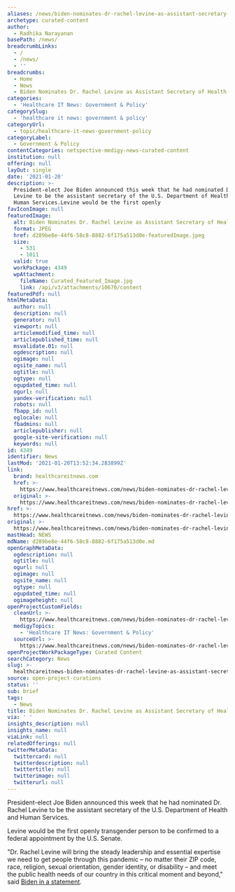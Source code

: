 ```yaml
---
aliases: /news/biden-nominates-dr-rachel-levine-as-assistant-secretary-of-health
archetype: curated-content
author:
  - Radhika Narayanan
basePath: /news/
breadcrumbLinks:
  - /
  - /news/
  - ''
breadcrumbs:
  - Home
  - News
  - Biden Nominates Dr. Rachel Levine as Assistant Secretary of Health
categories:
  - 'Healthcare IT News: Government & Policy'
categorySlug:
  - 'healthcare it news: government & policy'
categoryUrl:
  - topic/healthcare-it-news-government-policy
categoryLabel:
  - Government & Policy
contentCategories: netspective-medigy-news-curated-content
institution: null
offering: null
layOut: single
date: '2021-01-20'
description: >-
  President-elect Joe Biden announced this week that he had nominated Dr. Rachel
  Levine to be the assistant secretary of the U.S. Department of Health and
  Human Services.Levine would be the first openly
favIconImage: null
featuredImage:
  alt: Biden Nominates Dr. Rachel Levine as Assistant Secretary of Health
  format: JPEG
  href: d289be8e-44f6-58c8-8882-6f175a513d0e-featuredImage.jpeg
  size:
    - 531
    - 1011
  valid: true
  workPackage: 4349
  wpAttachment:
    fileName: Curated_Featured_Image.jpg
    link: /api/v3/attachments/10670/content
featuredPdf: null
htmlMetaData:
  author: null
  description: null
  generator: null
  viewport: null
  articlemodified_time: null
  articlepublished_time: null
  msvalidate.01: null
  ogdescription: null
  ogimage: null
  ogsite_name: null
  ogtitle: null
  ogtype: null
  ogupdated_time: null
  ogurl: null
  yandex-verification: null
  robots: null
  fbapp_id: null
  oglocale: null
  fbadmins: null
  articlepublisher: null
  google-site-verification: null
  keywords: null
id: 4349
identifier: News
lastMod: '2021-01-20T13:52:34.283899Z'
link:
  brand: healthcareitnews.com
  href: >-
    https://www.healthcareitnews.com/news/biden-nominates-dr-rachel-levine-assistant-secretary-health
  original: >-
    https://www.healthcareitnews.com/news/biden-nominates-dr-rachel-levine-assistant-secretary-health
href: >-
  https://www.healthcareitnews.com/news/biden-nominates-dr-rachel-levine-assistant-secretary-health
original: >-
  https://www.healthcareitnews.com/news/biden-nominates-dr-rachel-levine-assistant-secretary-health
mastHead: NEWS
mdName: d289be8e-44f6-58c8-8882-6f175a513d0e.md
openGraphMetaData:
  ogdescription: null
  ogtitle: null
  ogurl: null
  ogimage: null
  ogsite_name: null
  ogtype: null
  ogupdated_time: null
  ogimageheight: null
openProjectCustomFields:
  cleanUrl: >-
    https://www.healthcareitnews.com/news/biden-nominates-dr-rachel-levine-assistant-secretary-health
  medigyTopics:
    - 'Healthcare IT News: Government & Policy'
  sourceUrl: >-
    https://www.healthcareitnews.com/news/biden-nominates-dr-rachel-levine-assistant-secretary-health
openProjectWorkPackageType: Curated Content
searchCategory: News
slug: >-
  healthcareitnews-biden-nominates-dr-rachel-levine-as-assistant-secretary-of-health
source: open-project-curations
status: ''
sub: brief
tags:
  - News
title: Biden Nominates Dr. Rachel Levine as Assistant Secretary of Health
via: ' '
insights_description: null
insights_name: null
viaLink: null
relatedOfferings: null
twitterMetaData:
  twittercard: null
  twitterdescription: null
  twittertitle: null
  twitterimage: null
  twitterurl: null
---
```

<p>President-elect Joe Biden announced this week that he had nominated Dr. Rachel Levine to be the assistant secretary of the U.S. Department of Health and Human Services.</p><p>Levine would be the first openly transgender person to be confirmed to a federal appointment by the U.S. Senate.&nbsp;</p><p>"Dr. Rachel Levine will bring the steady leadership and essential expertise we need to get people through this pandemic – no matter their ZIP code, race, religion, sexual orientation, gender identity, or disability – and meet the public health needs of our country in this critical moment and beyond," said <a href="https://buildbackbetter.gov/press-releases/president-elect-joe-biden-announces-dr-rachel-levine-as-assistant-secretary-for-health-at-the-u-s-department-of-health-and-human-services/">Biden in a statement</a>. &nbsp;</p>